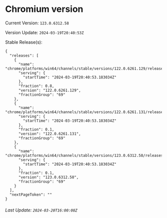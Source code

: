 # Chromium version

Current Version: `123.0.6312.58`

Version Update: `2024-03-19T20:40:53Z`

Stable Release(s):
```
{
  "releases": [
    {
      "name": "chrome/platforms/win64/channels/stable/versions/122.0.6261.129/releases/1710880853",
      "serving": {
        "startTime": "2024-03-19T20:40:53.183034Z"
      },
      "fraction": 0.8,
      "version": "122.0.6261.129",
      "fractionGroup": "69"
    },
    {
      "name": "chrome/platforms/win64/channels/stable/versions/122.0.6261.131/releases/1710880853",
      "serving": {
        "startTime": "2024-03-19T20:40:53.183034Z"
      },
      "fraction": 0.1,
      "version": "122.0.6261.131",
      "fractionGroup": "69"
    },
    {
      "name": "chrome/platforms/win64/channels/stable/versions/123.0.6312.58/releases/1710880853",
      "serving": {
        "startTime": "2024-03-19T20:40:53.183034Z"
      },
      "fraction": 0.1,
      "version": "123.0.6312.58",
      "fractionGroup": "69"
    }
  ],
  "nextPageToken": ""
}
```

###### Last Update: `2024-03-20T16:00:08Z`
        